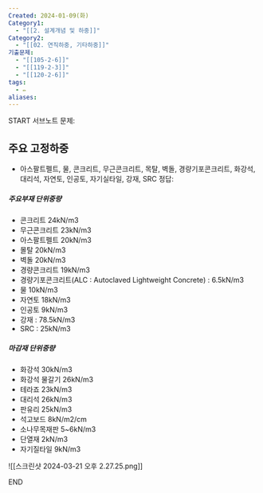 ```yaml
---
Created: 2024-01-09(화)
Category1:
  - "[[2. 설계개념 및 하중]]"
Category2:
  - "[[02. 연직하중, 기타하중]]"
기출문제:
  - "[[105-2-6]]"
  - "[[119-2-3]]"
  - "[[120-2-6]]"
tags:
  - ✏️
aliases:
---
```

START
서브노트
문제:  
## 주요 고정하중
- 아스팔트펠트, 물, 콘크리트, 무근콘크리트, 목탈, 벽돌, 경량기포콘크리트, 화강석, 대리석, 자연토, 인공토, 자기실타일, 강재, SRC
정답: 
##### 주요부재 단위중량
- 콘크리트 24kN/m3
- 무근콘크리트 23kN/m3
- 아스팔트펠트 20kN/m3
- 몰탈 20kN/m3
- 벽돌 20kN/m3
- 경량콘크리트 19kN/m3
- 경량기포콘크리트(ALC : Autoclaved Lightweight Concrete) : 6.5kN/m3
- 물 10kN/m3
- 자연토 18kN/m3
- 인공토 9kN/m3
- 강재 : 78.5kN/m3
- SRC : 25kN/m3
##### 마감재 단위중량
- 화강석 30kN/m3
- 화강석 물갈기 26kN/m3
- 테라죠 23kN/m3
- 대리석 26kN/m3
- 판유리 25kN/m3
- 석고보드 8kN/m2/cm
- 소나무목재판 5~6kN/m3
- 단열재 2kN/m3
- 자기질타일 9kN/m3

![[스크린샷 2024-03-21 오후 2.27.25.png]]
<!--ID: 1704870166652-->
END


